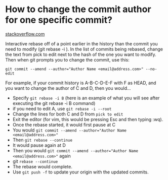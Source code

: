 # How to change the commit author for one specific commit?
[stackoverflow.com](https://stackoverflow.com/questions/3042437/how-to-change-the-commit-author-for-one-specific-commit)

Interactive rebase off of a point earlier in the history than the commit you need to modify (git rebase -i <earliercommit>).
  In the list of commits being rebased, change the text from pick to edit next to the hash of the one you want to modify.
  Then when git prompts you to change the commit, use this:

`git commit --amend --author="Author Name <email@address.com>" --no-edit`

For example, if your commit history is A-B-C-D-E-F with F as HEAD, and you want to change the author of C and D, then you would...
* Specify `git rebase -i B` (here is an example of what you will see after executing the git rebase -i B command)
* if you need to edit A, use `git rebase -i --root`
* Change the lines for both C and D from `pick to edit`
* Exit the editor (for vim, this would be pressing Esc and then typing :wq).
* Once the rebase started, it would first pause at C
* You would `git commit --amend --author="Author Name <email@address.com>"`
* Then `git rebase --continue`
* It would pause again at D
* Then you would `git commit --amend --author="Author Name <email@address.com>"` again
* git `rebase --continue`
* The rebase would complete.
* Use `git push -f` to update your origin with the updated commits.
